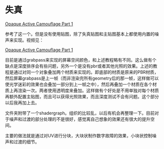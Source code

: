 # 失真

[Opaque Active Camouflage Part 1](http://vfxmike.blogspot.com/2018/06/opaque-adaptive-camouflage.html)

参考了这一个。但是没有使用贴图，除了失真贴图和主贴图基本上都使用内置的噪声来实现。视频见：

[Opaque Active Camouflage Part 1](http://vfxmike.blogspot.com/2018/06/opaque-adaptive-camouflage.html)

目前是通过grabpass来实现的屏幕空间颜色，和上述教程略有不同。这么做有个缺点是深度排序会有些问题，另外一个是没有pbr或者其他光照的效果。上述的教程是通过对同一个对象叠加两个材质来实现的。即底部的材质是原来的PBR材质，然后屏幕grabpass是上一帧（而非渲染完所有geometry后的那一帧，这样做可以使光学迷彩的效果也会叠加一部分到上一帧之中），然后再叠加一个材质在各个材质上再渲染一次。两者使用透明度来叠加。这样做有个好处是不用单独对每个材质再额外配置主贴图，而且可以获得光照效果，而且深度测试不会有问题。这个部分以后我再加上去。

文件夹附带了一个shadergraph。组织的比较乱，以后有机会再整理一下。目前对于噪声和过渡的部分处理的不是很好，感觉离自己想象的效果还有很大的提升空间。

主要的做法就是通过对UV进行分块，大块状制作数字故障的效果，小块状控制噪声和过渡的细节。